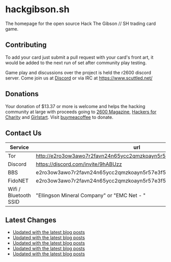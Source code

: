 # hackgibson.sh
The homepage for the open source Hack The Gibson // SH trading card game.


## Contributing

To add your card just submit a pull request with your card's front art, it would be added to the next run of set after community play testing.

Game play and discussions over the project is held the r2600 discord server. Come join us at [Discord](https://discord.com/invite/9hABUzz) or via IRC at https://www.scuttled.net/


## Donations

Your donation of $13.37 or more is welcome and helps the hacking community at large with proceeds going to [2600 Magazine](https://2600.com/), [Hackers for Charity](https://hackersforcharity.org) and [Girlstart](https://girlstart.org).  Visit [buymeacoffee](https://www.buymeacoffee.com/hackgibson.sh) to donate.


## Contact Us

Service | url
-|-
Tor | http://e2ro3ow3awo7r2favn24n65ycc2qmzkoayn5r57e3f56nvjwdcgg32ad.onion
Discord | https://discord.com/invite/9hABUzz
BBS | e2ro3ow3awo7r2favn24n65ycc2qmzkoayn5r57e3f56nvjwdcgg32ad.onion:23
FidoNET | e2ro3ow3awo7r2favn24n65ycc2qmzkoayn5r57e3f56nvjwdcgg32ad.onion:24554
Wifi / Bluetooth SSID | "Ellingson Mineral Company" or "EMC Net - <fidonet address>"

## Latest Changes
<!-- BLOG-POST-LIST:START -->
- [Updated with the latest blog posts](https://github.com/DFW2600/hackgibson.sh/commit/8b7126e714460514b4aadd9d445f5e161fea6419)
- [Updated with the latest blog posts](https://github.com/DFW2600/hackgibson.sh/commit/abb060f9c3ed9b576b649bd17f6c31ab10cd6770)
- [Updated with the latest blog posts](https://github.com/DFW2600/hackgibson.sh/commit/8dbd2dc683361bb827b9ede6a2eaede11c2c17a1)
- [Updated with the latest blog posts](https://github.com/DFW2600/hackgibson.sh/commit/69f34ef24c54fe5a5e72ff4de29054af4304240d)
- [Updated with the latest blog posts](https://github.com/DFW2600/hackgibson.sh/commit/58b67b2351ebb78d921c6522e39ff92e60f4ad96)
<!-- BLOG-POST-LIST:END -->
